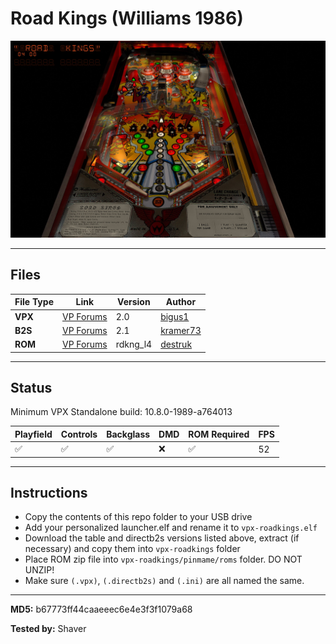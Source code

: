 # Road Kings (Williams 1986)

![Table Preview](../../images/vpx-roadkings-preview.jpg)

---

## Files
| File Type | Link | Version | Author | 
|-----------|--------|----------|--------------|
| **VPX** | [VP Forums](https://www.vpforums.org/index.php?app=downloads&showfile=17600) | 2.0 | [bigus1](https://www.vpforums.org/index.php?showuser=107629) |
| **B2S** | [VP Forums](https://www.vpforums.org/index.php?app=downloads&showfile=11058) | 2.1 | [kramer73](https://www.vpforums.org/index.php?showuser=309) |
| **ROM** | [VP Forums](https://www.vpforums.org/index.php?app=downloads&showfile=134) | rdkng_l4 | [destruk](https://www.vpforums.org/index.php?showuser=5) |

---

## Status 
Minimum VPX Standalone build: 10.8.0-1989-a764013

| Playfield | Controls | Backglass | DMD | ROM Required | FPS | 
|-----------|----------|-----------|-----|--------------|-----|
| :white_check_mark: | :white_check_mark: | :white_check_mark: | :x: | :white_check_mark: | 52 |

---

## Instructions

- Copy the contents of this repo folder to your USB drive
- Add your personalized launcher.elf and rename it to `vpx-roadkings.elf`
- Download the table and directb2s versions listed above, extract (if necessary) and copy them into `vpx-roadkings` folder
- Place ROM zip file into `vpx-roadkings/pinmame/roms` folder. DO NOT UNZIP!
- Make sure `(.vpx)`, `(.directb2s)` and `(.ini)` are all named the same.

---

**MD5:** b67773ff44caaeeec6e4e3f3f1079a68

**Tested by:** Shaver
